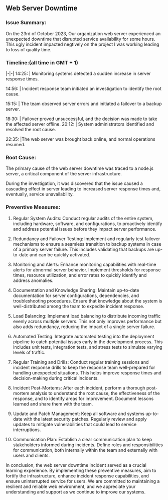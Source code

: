 ## Web Server Downtime

### Issue Summary: 

On the 23rd of October 2023, Our organization  web server experienced an unexpected downtime that disrupted service availability for some hours. This ugly incident impacted negtively on the project I was working leading to loss of quality time.

### Timeline:(all time in GMT + 1)

|-|-|
14:25: | Monitoring systems detected a sudden increase in server response times.
  
14:56: | Incident response team initiated an investigation to identify the root cause.

15:15: | The team observed server errors and initiated a failover to a backup server.

18:30: | Failover proved unsuccessful, and the decision was made to take the affected server offline.
20:12: | System administrators identified and resolved the root cause.

22:35: |The web server was brought back online, and normal operations resumed.

### Root Cause:
The primary cause of the web server downtime was traced to a node.js server, a critical component of the server infrastructure.

During the investigation, it was discovered that the issue caused a cascading effect in server leading to increased server response times and, eventually, service unavailability.

### Preventive Measures:
1. Regular System Audits:
   Conduct regular audits of the entire system, including hardware, software, and configurations, to proactively identify and address potential issues before they impact server performance.

2. Redundancy and Failover Testing:
   Implement and regularly test failover mechanisms to ensure a seamless transition to backup systems in case of a primary server failure. This includes validating that backups are up-to-date and can be quickly activated.

3. Monitoring and Alerts:
   Enhance monitoring capabilities with real-time alerts for abnormal server behavior. Implement thresholds for response times, resource utilization, and error rates to quickly identify and address anomalies.

4. Documentation and Knowledge Sharing:
   Maintain up-to-date documentation for server configurations, dependencies, and troubleshooting procedures. Ensure that knowledge about the system is well-distributed among the team to expedite incident response.

5. Load Balancing:
   Implement load balancing to distribute incoming traffic evenly across multiple servers. This not only improves performance but also adds redundancy, reducing the impact of a single server failure.

6. Automated Testing:
   Integrate automated testing into the deployment pipeline to catch potential issues early in the development process. This includes unit tests, integration tests, and stress tests to simulate varying levels of traffic.

7. Regular Training and Drills:
   Conduct regular training sessions and incident response drills to keep the response team well-prepared for handling unexpected situations. This helps improve response times and decision-making during critical incidents.

8. Incident Post-Mortems:
   After each incident, perform a thorough post-mortem analysis to understand the root cause, the effectiveness of the response, and to identify areas for improvement. Document lessons learned and share them with the team.

9. Update and Patch Management:
   Keep all software and systems up-to-date with the latest security patches. Regularly review and apply updates to mitigate vulnerabilities that could lead to service interruptions.

10. Communication Plan:
    Establish a clear communication plan to keep stakeholders informed during incidents. Define roles and responsibilities for communication, both internally within the team and externally with users and clients.

In conclusion, the web server downtime incident served as a crucial learning experience. By implementing these preventive measures, aim to fortify the infrastructure, enhance incident response capabilities, and ensure uninterrupted service for users. We are committed to maintaining a resilient and reliable web environment, and we appreciate your understanding and support as we continue to improve our systems.
